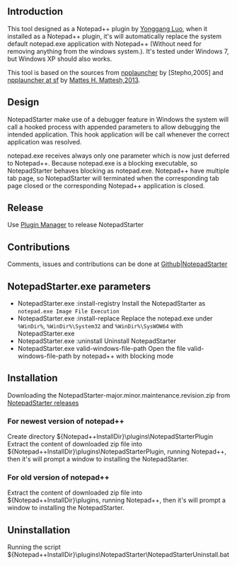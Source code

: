 ## Introduction
This tool designed as a Notepad++ plugin by [Yonggang Luo](luoyonggang(at)gmail.com), when
it installed as a Notepad++ plugin, it's will automatically replace the system default notepad.exe
application with Notepad++ (Without need for removing anything from the windows system.).
It's tested under Windows 7, but Windows XP should also works.

This tool is based on the sources from [npplauncher](http://superstepho.free.fr/)
by [Stepho,2005] and [npplauncher at sf](http://sourceforge.net/projects/npplauncher/)
by [Mattes H. Mattesh,2013](mattesh(at)gmx.net).

## Design
NotepadStarter make use of a debugger feature in Windows the system will call a hooked 
process with appended parameters to allow debugging the intended application.
This hook application will be call whenever the correct application was resolved.
  
notepad.exe receives always only one parameter which is now just deferred to Notepad++.
Because notepad.exe is a blocking executable, so NotepadStarter behaves blocking as notepad.exe.
Notepad++ have multiple tab page, so NotepadStarter will terminated when the corresponding
tab page closed or the corresponding Notepad++ application is closed.

## Release
Use [Plugin Manager](http://www.brotherstone.co.uk/npp/pm/admin/welcome) to release NotepadStarter

## Contributions
Comments, issues and contributions can be done at [Github|NotepadStarter](https://github.com/lygstate/notepadstarter)

## NotepadStarter.exe parameters
* NotepadStarter.exe :install-registry
  Install the NotepadStarter as `notepad.exe Image File Execution`
* NotepadStarter.exe :install-replace
  Replace the notepad.exe under `%WinDir%`, `%WinDir%\System32` and `%WinDir%\SysWOW64` with NotepadStarter.exe
* NotepadStarter.exe :uninstall
  Uninstall NotepadStarter
* NotepadStarter.exe valid-windows-file-path
  Open the file valid-windows-file-path by notepad++ with blocking mode

## Installation
Downloading the NotepadStarter-major.minor.maintenance.revision.zip from [NotepadStarter releases](https://github.com/lygstate/NotepadStarter/releases)

### For newest version of notepad++
Create directory ${Notepad++InstallDir}\plugins\NotepadStarterPlugin
Extract the content of downloaded zip file into ${Notepad++InstallDir}\plugins\NotepadStarterPlugin, running Notepad++, then it's will prompt a window to installing the NotepadStarter.
### For old version of notepad++
Extract the content of downloaded zip file into ${Notepad++InstallDir}\plugins, running Notepad++, then it's will prompt a window to installing the NotepadStarter.

## Uninstallation
Running the script ${Notepad++InstallDir}\plugins\NotepadStarter\NotepadStarterUninstall.bat
